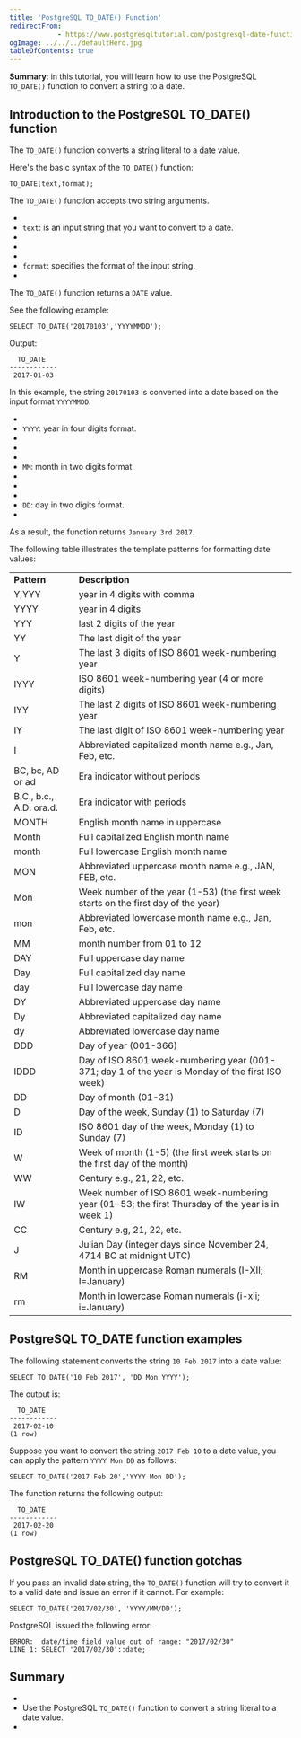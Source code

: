 ```yaml
---
title: 'PostgreSQL TO_DATE() Function'
redirectFrom: 
            - https://www.postgresqltutorial.com/postgresql-date-functions/postgresql-to_date/
ogImage: ../../../defaultHero.jpg
tableOfContents: true
---
```



**Summary**: in this tutorial, you will learn how to use the PostgreSQL `TO_DATE()` function to convert a string to a date.





## Introduction to the PostgreSQL TO_DATE() function





The `TO_DATE()` function converts a [string](https://www.postgresqltutorial.com/postgresql-tutorial/postgresql-char-varchar-text/) literal to a [date](https://www.postgresqltutorial.com/postgresql-tutorial/postgresql-date/) value.





Here's the basic syntax of the `TO_DATE()` function:





```
TO_DATE(text,format);
```





The `TO_DATE()` function accepts two string arguments.





- 
- `text`: is an input string that you want to convert to a date.
- 
-
- 
- `format`: specifies the format of the input string.
- 





The `TO_DATE()` function returns a `DATE` value.





See the following example:





```
SELECT TO_DATE('20170103','YYYYMMDD');
```





Output:





```
  TO_DATE
------------
 2017-01-03
```





In this example, the string `20170103` is converted into a date based on the input format `YYYYMMDD`.





- 
- `YYYY`: year in four digits format.
- 
-
- 
- `MM`: month in two digits format.
- 
-
- 
- `DD`: day in two digits format.
- 





As a result, the function returns `January 3rd 2017`.





The following table illustrates the template patterns for formatting date values:





|                         |                                                                                                  |
| ----------------------- | ------------------------------------------------------------------------------------------------ |
| **Pattern**             | **Description**                                                                                  |
| Y,YYY                   | year in 4 digits with comma                                                                      |
| YYYY                    | year in 4 digits                                                                                 |
| YYY                     | last 2 digits of the year                                                                        |
| YY                      | The last digit of the year                                                                       |
| Y                       | The last 3 digits of ISO 8601 week-numbering year                                                |
| IYYY                    | ISO 8601 week-numbering year (4 or more digits)                                                  |
| IYY                     | The last 2 digits of ISO 8601 week-numbering year                                                |
| IY                      | The last digit of ISO 8601 week-numbering year                                                   |
| I                       | Abbreviated capitalized month name e.g., Jan, Feb, etc.                                          |
| BC, bc, AD or ad        | Era indicator without periods                                                                    |
| B.C., b.c., A.D. ora.d. | Era indicator with periods                                                                       |
| MONTH                   | English month name in uppercase                                                                  |
| Month                   | Full capitalized English month name                                                              |
| month                   | Full lowercase English month name                                                                |
| MON                     | Abbreviated uppercase month name e.g., JAN, FEB, etc.                                            |
| Mon                     | Week number of the year (1-53) (the first week starts on the first day of the year)              |
| mon                     | Abbreviated lowercase month name e.g., Jan, Feb, etc.                                            |
| MM                      | month number from 01 to 12                                                                       |
| DAY                     | Full uppercase day name                                                                          |
| Day                     | Full capitalized day name                                                                        |
| day                     | Full lowercase day name                                                                          |
| DY                      | Abbreviated uppercase day name                                                                   |
| Dy                      | Abbreviated capitalized day name                                                                 |
| dy                      | Abbreviated lowercase day name                                                                   |
| DDD                     | Day of year (001-366)                                                                            |
| IDDD                    | Day of ISO 8601 week-numbering year (001-371; day 1 of the year is Monday of the first ISO week) |
| DD                      | Day of month (01-31)                                                                             |
| D                       | Day of the week, Sunday (1) to Saturday (7)                                                      |
| ID                      | ISO 8601 day of the week, Monday (1) to Sunday (7)                                               |
| W                       | Week of month (1-5) (the first week starts on the first day of the month)                        |
| WW                      | Century e.g., 21, 22, etc.                                                                       |
| IW                      | Week number of ISO 8601 week-numbering year (01-53; the first Thursday of the year is in week 1) |
| CC                      | Century e.g, 21, 22, etc.                                                                        |
| J                       | Julian Day (integer days since November 24, 4714 BC at midnight UTC)                             |
| RM                      | Month in uppercase Roman numerals (I-XII; I=January)                                             |
| rm                      | Month in lowercase Roman numerals (i-xii; i=January)                                             |





## PostgreSQL TO_DATE function examples





The following statement converts the string `10 Feb 2017` into a date value:





```
SELECT TO_DATE('10 Feb 2017', 'DD Mon YYYY');
```





The output is:





```
  TO_DATE
------------
 2017-02-10
(1 row)
```





Suppose you want to convert the string `2017 Feb 10` to a date value, you can apply the pattern `YYYY Mon DD` as follows:





```
SELECT TO_DATE('2017 Feb 20','YYYY Mon DD');
```





The function returns the following output:





```
  TO_DATE
------------
 2017-02-20
(1 row)
```





## PostgreSQL TO_DATE() function gotchas





If you pass an invalid date string, the `TO_DATE()` function will try to convert it to a valid date and issue an error if it cannot. For example:





```
SELECT TO_DATE('2017/02/30', 'YYYY/MM/DD');
```





PostgreSQL issued the following error:





```
ERROR:  date/time field value out of range: "2017/02/30"
LINE 1: SELECT '2017/02/30'::date;
```





## Summary





- 
- Use the PostgreSQL `TO_DATE()` function to convert a string literal to a date value.
- 



